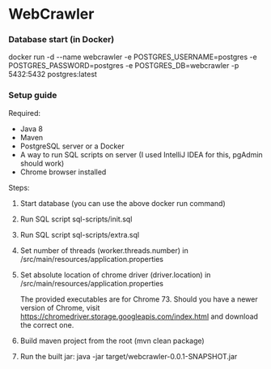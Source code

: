 # WebCrawler

### Database start (in Docker)

docker run -d --name webcrawler -e POSTGRES_USERNAME=postgres -e POSTGRES_PASSWORD=postgres -e POSTGRES_DB=webcrawler -p 5432:5432 postgres:latest

### Setup guide

Required: 
 * Java 8
 * Maven
 * PostgreSQL server or a Docker 
 * A way to run SQL scripts on server (I used IntelliJ IDEA for this, pgAdmin should work)
 * Chrome browser installed
 
 Steps:
 
 1. Start database (you can use the above docker run command)
 2. Run SQL script sql-scripts/init.sql
 3. Run SQL script sql-scripts/extra.sql
 4. Set number of threads (worker.threads.number) in /src/main/resources/application.properties
 5. Set absolute location of chrome driver (driver.location) in /src/main/resources/application.properties
    
    The provided executables are for Chrome 73. Should you have a newer version of Chrome, visit https://chromedriver.storage.googleapis.com/index.html
    and download the correct one.
 6. Build maven project from the root (mvn clean package)
 7. Run the built jar: java -jar target/webcrawler-0.0.1-SNAPSHOT.jar
